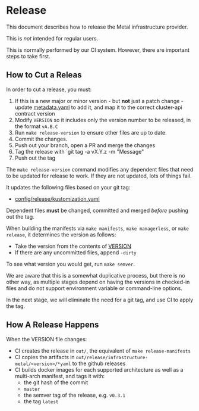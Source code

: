 # Release

This document describes how to release the Metal infrastructure provider.

This is _not_ intended for regular users.

This is normally performed by our CI system. However, there are important steps to take first.

## How to Cut a Releas

In order to cut a release, you must:

1. If this is a new major or minor version - but **not** just a patch change - update [metadata.yaml](./metadata.yaml) to add it, and map it to the correct cluster-api contract version
1. Modify `VERSION` so it includes only the version number to be released, in the format `vA.B.C`
1. Run `make release-version` to ensure other files are up to date.
1. Commit the changes.
1. Push out your branch, open a PR and merge the changes
1. Tag the release with `git tag -a vX.Y.z -m "Message"
1. Push out the tag

The `make release-version` command modifies any dependent files that need to be updated for release to work. If they are not updated, lots of things fail.

It updates the following files based on your git tag:

* [config/release/kustomization.yaml](config/release/kustomization.yaml)

Dependent files **must** be changed, committed and merged _before_ pushing out the tag.

When building the manifests via `make manifests`, `make managerless`, or `make release`, it determines the version as follows:

* Take the version from the contents of [VERSION](./VERSION)
* If there are any uncommitted files, append `-dirty`

To see what version you would get, run `make semver`.

We are aware that this is a somewhat duplicative process, but there is no other way, as multiple stages
depend on having the versions in checked-in files and do not support environment variable or command-line
options.

In the next stage, we will eliminate the need for a git tag, and use CI to apply the tag.

## How A Release Happens

When the VERSION file changes:

* CI creates the release in `out/`, the equivalent of `make release-manifests`
* CI copies the artifacts in `out/release/infrastructure-metal/<version>/*yaml` to the github releases
* CI builds docker images for each supported architecture as well as a multi-arch manifest, and tags it with:
  * the git hash of the commit
  * `master`
  * the semver tag of the release, e.g. `v0.3.1`
  * the tag `latest`


